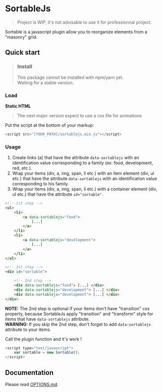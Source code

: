 # SortableJs

> Project is WIP, it's not advisable to use it for professionnal project.

Sortable is a javascript plugin allow you to reorganize elements from a "masonry" grid.
## Quick start
> ### Install
> This package cannot be installed with npm/yarn yet.
> <br>
> Waiting for a stable version.

### Load
**Static HTML**

> The next major version expect to use a css file for animations 

Put the script at the bottom of your markup:

```js
<script src="[YOUR_PATH]/sortablejs.min.js"></script>
```

### Usage
1. Create links (a) that have the attribute `data-sortablejs` with an identification value corresponding to a family (ex: food, development, red, etc.).
2. Wrap your items (div, a, img, span, li etc.) with an item element (div, ul etc.) that have the attribute `data-sortablejs` with an identification value corresponding to his family.
3. Wrap your items (div, a, img, span, li etc.) with a container element (div, ul etc.) that have the attribute `id="sortable"`.


```html
<!-- 1st step -->
<ul>
    <li>
        <a data-sortablejs="food">
            [...]
        </a>
    </li>
    <li>
        <a data-sortablejs="development">
            [...]
        </a>
    </li>
</ul>

<!-- 3st step -->
<div id="sortable">

    <!-- 2nd step -->
    <div data-sortablejs="food"> [...] </div>
    <div data-sortablejs="development"> [...] </div>
    <div data-sortablejs="development"> [...] </div>
</div>
```
**NOTE:** The 2nd step is optional if your items don't have "transition" css property, because SortableJs apply "transition" and "transform" style for items that have `data-sortablejs` attribute.
<br>
**WARNING:** If you skip the 2nd step, don't forget to add `data-sortablejs` attribute to your items.

Call the plugin function and it's work !

```js
<script type="text/javascript">
    var sortable = new Sortable();
</script>
```

## Documentation
Please read [OPTIONS.md](https://github.com/TristanBlg/sortableJs/blob/master/docs/OPTIONS.md).
